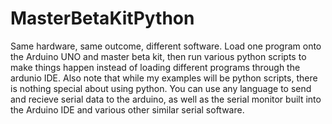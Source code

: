 # MasterBetaKitPython
Same hardware, same outcome, different software. Load one program onto the Arduino UNO and master beta kit, then run various python scripts to make things happen instead of loading different programs through the ardunio IDE. Also note that while my examples will be python scripts, there is nothing special about using python.  You can use any language to send and recieve serial data to the arduino, as well as the serial monitor built into the Arduino IDE and various other similar serial software.
